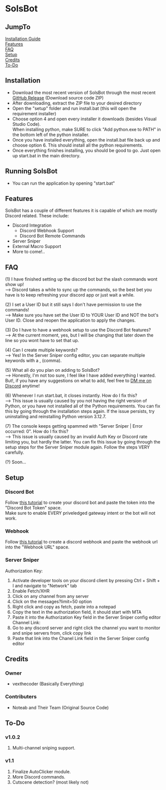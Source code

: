 # SolsBot
## JumpTo
[Installation Guide](https://github.com/vexthecoder/SolsBot?tab=readme-ov-file#Installation)<br>
[Features](https://github.com/vexthecoder/SolsBot?tab=readme-ov-file#Features)<br>
[FAQ](https://github.com/vexthecoder/SolsBot?tab=readme-ov-file#FAQ)<br>
[Setup](https://github.com/vexthecoder/SolsBot?tab=readme-ov-file#Setup)<br>
[Credits](https://github.com/vexthecoder/SolsBot?tab=readme-ov-file#Credits)<br>
[To-Do](https://github.com/vexthecoder/SolsBot?tab=readme-ov-file#To-Do)<br>

## Installation
  - Download the most recent version of SolsBot through the most recent [GitHub Release](https://github.com/vexthecoder/SolsBot/releases/latest) (Download source code ZIP)
  - After downloading, extract the ZIP file to your desired directory
  - Open the "setup" folder and run install.bat (this will open the requirement installer)
  - Choose option 4 and open every installer it downloads (besides Visual Studio Code).<br>
When installing python, make SURE to click "Add python.exe to PATH" in the bottom left of the python installer.
  - Once you have installed everything, open the install.bat file back up and choose option 6. This should install all the python requirements.
  - Once everything finishes installing, you should be good to go. Just open up start.bat in the main directory.

## Running SolsBot
  - You can run the application by opening "start.bat"

## Features
SolsBot has a couple of different features it is capable of which are mostly Discord related. These include:
- Discord Integration
  - Discord Webhook Support
  - Discord Bot Remote Commands
- Server Sniper
- External Macro Support
- More to come!..

## FAQ
(1) I have finished setting up the discord bot but the slash commands wont show up!<br>
--> Discord takes a while to sync up the commands, so the best bet you have is to keep refreshing your discord app or just wait a while.

(2) I set a User ID but it still says I don't have permission to use the commands!<br>
--> Make sure you have set the User ID to YOUR User ID and NOT the bot's User ID. Close and reopen the application to apply the changes.

(3) Do I have to have a webhook setup to use the Discord Bot features?<br>
--> At the current moment, yes, but I will be changing that later down the line so you wont have to set that up.

(4) Can I create multiple keywords?<br>
--> Yes! In the Server Sniper config editor, you can separate multiple keywords with a , (comma).

(5) What all do you plan on adding to SolsBot?<br>
--> Honestly, I'm not too sure, I feel like I have added everything I wanted. But!, if you have any suggestions on what to add, feel free to [DM me on Discord](https://discord.com/users/1018875765565177976) anytime!

(6) Whenever I run start.bat, it closes instantly. How do I fix this?<br>
--> This issue is usually caused by you not having the right version of Python, or you have not installed all of the Python requirements. You can fix this by going through the installation steps again. If the issue persists, try uninstalling and reinstalling Python version 3.12.7.

(7) The console keeps getting spammed with "Server Sniper | Error occurred: 0". How do I fix this?<br>
--> This issue is usually caused by an invalid Auth Key or Discord rate limiting you, but hardly the latter. You can fix this issue by going through the setup steps for the Server Sniper module again. Follow the steps VERY carefully.

(?) Soon...

## Setup
### Discord Bot
Follow [this tutorial](https://www.youtube.com/watch?v=-m-Z7Wav-fM) to create your discord bot and paste the token into the "Discord Bot Token" space.<br>
Make sure to enable EVERY priveledged gateway intent or the bot will not work.
### Webhook
Follow [this tutorial](https://youtu.be/fKksxz2Gdnc?t=13&si=7FdMdJW6SNqSMZ4N) to create a discord webhook and paste the webhook url into the "Webhook URL" space.
### Server Sniper
Authorization Key:
1. Activate developer tools on your discord client by pressing Ctrl + Shift + I and navigate to "Network" tab
2. Enable Fetch/XHR
3. Click on any channel from any server
4. Click on the messages?limit=50 option
5. Right click and copy as fetch, paste into a notepad
6. Copy the text in the authorization field, it should start with MTA
7. Paste it into the Authorization Key field in the Server Sniper config editor
Channel Link:
1. Go to any discord server and right click the channel you want to monitor and snipe servers from, click copy link
2. Paste that link into the Chanel Link field in the Server Sniper config editor

## Credits
### Owner
- vexthecoder (Basically Everything)
### Contributers
- Noteab and Their Team (Original Source Code)

## To-Do
### v1.0.2
1. Multi-channel sniping support.
### v1.1
1. Finalize AutoClicker module.
2. More Discord commands.
3. Cutscene detection? (most likely not)
